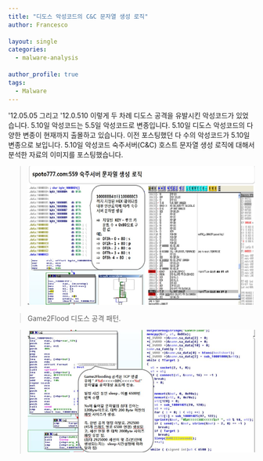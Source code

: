 ```yaml
---
title: "디도스 악성코드의 C&C 문자열 생성 로직"
author: Francesco

layout: single
categories:
  - malware-analysis

author_profile: true
tags:
  - Malware
---
```

'12.05.05 그리고 '12.0.510 이렇게 두 차례 디도스 공격을 유발시킨 악성코드가 있었습니다. 5.10일 악성코드는 5.5일 악성코드로 변종입니다.  5.10일 디도스 악성코드의 다양한 변종이 현재까지 출몰하고 있습니다. 이전 포스팅했던 다 수의 악성코드가 5.10일 변종으로 보입니다.
5.10일 악성코드 숙주서버(C&C) 호스트 문자열 생성 로직에 대해서 분석한 자료의 이미지를 포스팅했습니다.

> ![parse](/images/ddos_c2_generation_1.png)

> Game2Flood 디도스 공격 패턴.

> ![parse](/images/ddos_c2_generation_2.png)

